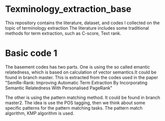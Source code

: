 # Texminology_extraction_base
This repository contains the literature, dataset, and codes I collected on the topic of terminology extraction
The literature includes some traditional methods for term extraction, such as C-score, Text rank.

# Basic code 1
The basement codes has two parts.
One is using the so called emantic relatedness, which is based on calculation of vector semantics.It could be found in branch master.
This is extracted from the codes used in the paper "SemRe-Rank: Improving Automatic Term Extraction By Incorporating
Semantic Relatedness With Personalised PageRank"

The other is using the pattern matching method. It could be found in branch master2.
The idea is use the POS tagging, then we think about some specific patterns for the pattern matching tasks.
The pattern match algorithm, KMP algorithm is used. 
